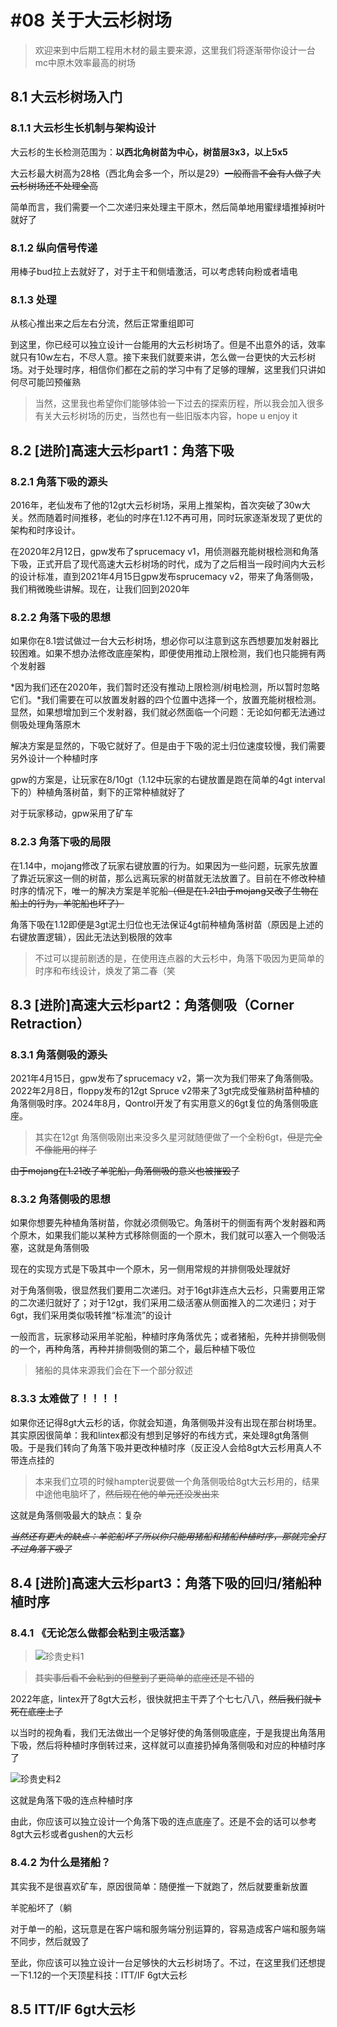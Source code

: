 # #08 关于大云杉树场

>欢迎来到中后期工程用木材的最主要来源，这里我们将逐渐带你设计一台mc中原木效率最高的树场

## 8.1 大云杉树场入门

### 8.1.1 大云杉生长机制与架构设计

大云杉的生长检测范围为：**以西北角树苗为中心，树苗层3x3，以上5x5**

大云杉最大树高为28格（西北角会多一个，所以是29）~~一般而言不会有人做了大云杉树场还不处理全高~~

简单而言，我们需要一个二次递归来处理主干原木，然后简单地用蜜绿墙推掉树叶就好了

### 8.1.2 纵向信号传递

用棒子bud拉上去就好了，对于主干和侧墙激活，可以考虑转向粉或者墙电

### 8.1.3 处理

从核心推出来之后左右分流，然后正常重组即可

到这里，你已经可以独立设计一台能用的大云杉树场了。但是不出意外的话，效率就只有10w左右，不尽人意。接下来我们就要来讲，怎么做一台更快的大云杉树场。对于处理时序，相信你们都在之前的学习中有了足够的理解，这里我们只讲如何尽可能凹预催熟

>当然，这里我也希望你们能够体验一下过去的探索历程，所以我会加入很多有关大云杉树场的历史，当然也有一些旧版本内容，hope u enjoy it

## 8.2 [进阶]高速大云杉part1：角落下吸

### 8.2.1 角落下吸的源头

2016年，老仙发布了他的12gt大云杉树场，采用上推架构，首次突破了30w大关。然而随着时间推移，老仙的时序在1.12不再可用，同时玩家逐渐发现了更优的架构和时序设计。

在2020年2月12日，gpw发布了sprucemacy v1，用侦测器充能树根检测和角落下吸，正式开启了现代高速大云杉树场的时代，成为了之后相当一段时间内大云杉的设计标准，直到2021年4月15日gpw发布sprucemacy v2，带来了角落侧吸，我们稍微晚些讲解。现在，让我们回到2020年

### 8.2.2 角落下吸的思想

如果你在8.1尝试做过一台大云杉树场，想必你可以注意到这东西想要加发射器比较困难。如果不想办法修改底座架构，即便使用推动上限检测，我们也只能拥有两个发射器

*因为我们还在2020年，我们暂时还没有推动上限检测/树电检测，所以暂时忽略它们。*我们需要在可以放置发射器的四个位置中选择一个，放置充能树根检测。显然，如果想增加到三个发射器，我们就必然面临一个问题：无论如何都无法通过侧吸处理角落原木

解决方案是显然的，下吸它就好了。但是由于下吸的泥土归位速度较慢，我们需要另外设计一个种植时序

gpw的方案是，让玩家在8/10gt（1.12中玩家的右键放置是跑在简单的4gt interval下的）种植角落树苗，剩下的正常种植就好了

对于玩家移动，gpw采用了矿车

### 8.2.3 角落下吸的局限

在1.14中，mojang修改了玩家右键放置的行为。如果因为一些问题，玩家先放置了靠近玩家这一侧的树苗，那么远离玩家的树苗就无法放置了。目前在不修改种植时序的情况下，唯一的解决方案是羊驼船~~（但是在1.21由于mojang又改了生物在船上的行为，羊驼船也坏了）~~

角落下吸在1.12即便是3gt泥土归位也无法保证4gt前种植角落树苗（原因是上述的右键放置逻辑），因此无法达到极限的效率

>不过可以提前剧透的是，在使用连点器的大云杉中，角落下吸因为更简单的时序和布线设计，焕发了第二春（笑

## 8.3 [进阶]高速大云杉part2：角落侧吸（Corner Retraction）

### 8.3.1 角落侧吸的源头

2021年4月15日，gpw发布了sprucemacy v2，第一次为我们带来了角落侧吸。2022年2月8日，floppy发布的12gt Spruce v2带来了3gt完成受催熟树苗种植的角落侧吸时序。2024年8月，Qontrol开发了有实用意义的6gt复位的角落侧吸底座。

>其实在12gt 角落侧吸刚出来没多久星河就随便做了一个全粉6gt，~~但是完全不像能用的样子~~

~~由于mojang在1.21改了羊驼船，角落侧吸的意义也被摧毁了~~

### 8.3.2 角落侧吸的思想

如果你想要先种植角落树苗，你就必须侧吸它。角落树干的侧面有两个发射器和两个原木，如果我们能以某种方式移除侧面的一个原木，我们就可以塞入一个侧吸活塞，这就是角落侧吸

现在的实现方式是下吸其中一个原木，另一侧用常规的并排侧吸处理就好

对于角落侧吸，很显然我们要用二次递归。对于16gt非连点大云杉，只需要用正常的二次递归就好了；对于12gt，我们采用二级活塞从侧面推入的二次递归；对于6gt，我们采用类似吸转推“标准流”的设计

一般而言，玩家移动采用羊驼船，种植时序角落优先；或者猪船，先种并排侧吸侧的一个，再种角落，再种并排侧吸侧的第二个，最后种植下吸位

>猪船的具体来源我们会在下一个部分叙述

### 8.3.3 太难做了！！！！

如果你还记得8gt大云杉的话，你就会知道，角落侧吸并没有出现在那台树场里。其实原因很简单：我和lintex都没有想到足够好的布线方式，来处理8gt角落侧吸。于是我们转向了角落下吸并更改种植时序（反正没人会给8gt大云杉用真人不带连点挂的

>本来我们立项的时候hampter说要做一个角落侧吸给8gt大云杉用的，结果中途他电脑坏了，~~然后现在他的单元还没发出来~~

这就是角落侧吸最大的缺点：复杂

~~*当然还有更大的缺点：羊驼船坏了所以你只能用猪船和猪船种植时序，那就完全打不过角落下吸了*~~

## 8.4 [进阶]高速大云杉part3：角落下吸的回归/猪船种植时序

### 8.4.1 《无论怎么做都会粘到主吸活塞》

>![珍贵史料1](./img/history1.png)

>~~其实事后看不会粘到的但整到了更简单的底座还是不错的~~

2022年底，lintex开了8gt大云杉，很快就把主干弄了个七七八八，~~然后我们就卡死在底座上了~~

以当时的视角看，我们无法做出一个足够好使的角落侧吸底座，于是我提出角落用下吸，然后将种植时序倒转过来，这样就可以直接扔掉角落侧吸和对应的种植时序了

![珍贵史料2](./img/historyCornerRTD.png)

这就是角落下吸的连点种植时序

由此，你应该可以独立设计一个角落下吸的连点底座了。还是不会的话可以参考8gt大云杉或者gushen的大云杉

### 8.4.2 为什么是猪船？

其实我不是很喜欢矿车，原因很简单：随便推一下就跑了，然后就要重新放置

羊驼船坏了（躺

对于单一的船，这玩意是在客户端和服务端分别运算的，容易造成客户端和服务端不同步，然后就毁了

至此，你应该可以独立设计一台足够快的大云杉树场了。不过，在这里我们还想提一下1.12的一个天顶星科技：ITT/IF 6gt大云杉

## 8.5 ITT/IF 6gt大云杉